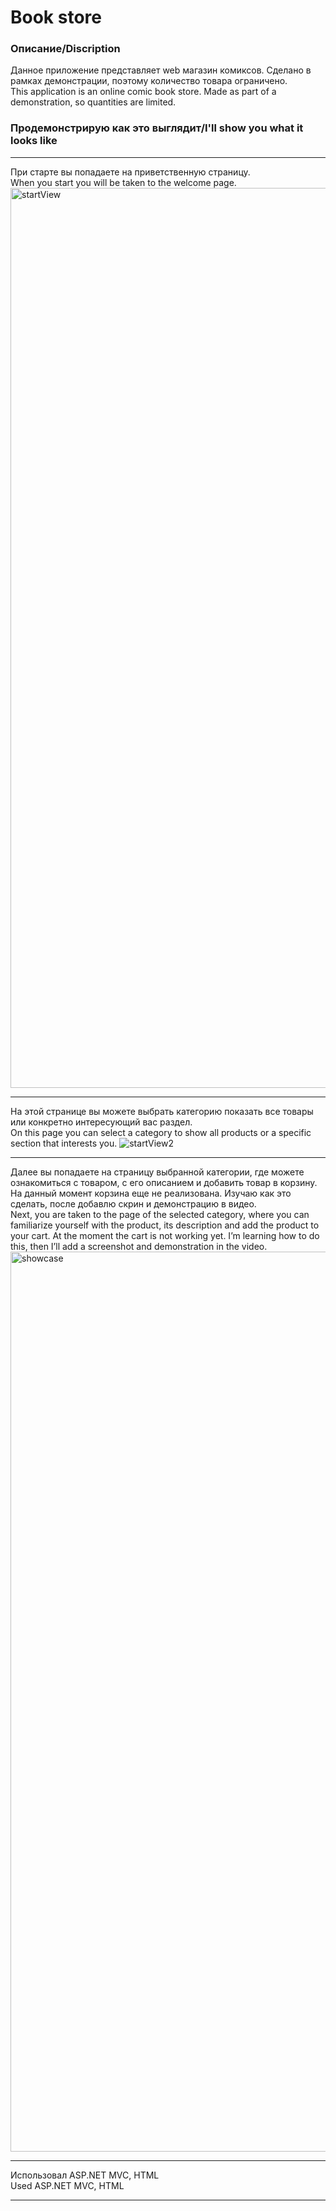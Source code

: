 # Book store
### Описание/Discription 
Данное приложение представляет web магазин комиксов. Сделано в рамках демонстрации, поэтому количество товара ограничено.\
This application is an online comic book store. Made as part of a demonstration, so quantities are limited.
### Продемонстрирую как это выглядит/I'll show you what it looks like
- - -
При старте вы попадаете на приветственную страницу.\
When you start you will be taken to the welcome page.
<img width="1440" alt="startView" src="https://github.com/sas4a/ComicsShop/assets/150437559/5d6846cd-4555-4075-b414-c2294c2d3a82">
- - - 
На этой странице вы можете выбрать категорию показать все товары или конкретно интересующий вас раздел. \
On this page you can select a category to show all products or a specific section that interests you.
![startView2](https://github.com/sas4a/ComicsShop/assets/150437559/7cdaa684-627b-4219-9706-24e3ba6b284a)
- - - 
Далее вы попадаете на страницу выбранной категории, где можете ознакомиться с товаром, с его описанием и добавить товар в корзину.
На данный момент корзина еще не реализована. Изучаю как это сделать, после добавлю скрин и демонстрацию в видео. \
Next, you are taken to the page of the selected category, where you can familiarize yourself with the product, its description and add the product to your cart.
At the moment the cart is not working yet. I’m learning how to do this, then I’ll add a screenshot and demonstration in the video.
<img width="1440" alt="showcase" src="https://github.com/sas4a/ComicsShop/assets/150437559/7e4782ed-c2ea-4c0b-bcf2-f3f66e6fa1ed">
- - - 
Использовал ASP.NET MVC, HTML \
Used ASP.NET MVC, HTML
- - - 
